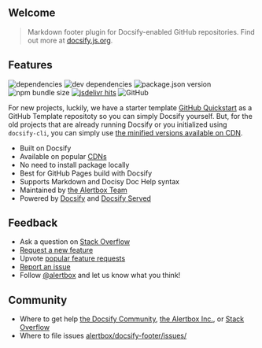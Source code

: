 ## Welcome

> Markdown footer plugin for Docsify-enabled GitHub repositories. Find out more at [docsify.js.org](https://docsify.js.org).

## Features

![dependencies](https://img.shields.io/david/alertbox/docsify-footer)
![dev dependencies](https://img.shields.io/david/dev/alertbox/docsify-footer)
![package.json version](https://img.shields.io/github/package-json/v/alertbox/docsify-footer)
![npm bundle size](https://img.shields.io/bundlephobia/min/@alertbox/docsify-footer)
[![jsdelivr hits](https://data.jsdelivr.com/v1/package/npm/@alertbox/docsify-footer/badge)](https://www.jsdelivr.com/package/npm/@alertbox/docsify-footer)
![GitHub](https://img.shields.io/github/license/alertbox/docsify-footer)

For new projects, luckily, we have a starter template [GitHub Quickstart](https://alertbox.github.io/gh-quickstart) as a GitHub Template repositoty so you can simply Docsify yourself. But, for the old projects that are already running Docsify or you initialized using `docsify-cli`, you can simply use [the minified versions available on CDN](cdn.md).

- Built on Docsify
- Available on popular [CDNs](cdn.md)
- No need to install package locally
- Best for GitHub Pages build with Docsify
- Supports Markdown and Docisy Doc Help syntax
- Maintained by [the Alertbox Team](https://github.com/alertbox/docsify-footer/)
- Powered by [Docsify](https://docsify.js.org/) and [Docsify Served](https://alertbox.github.io/docsify-served)

## Feedback

- Ask a question on [Stack Overflow]()
- [Request a new feature](https://github.com/alertbox/docsify-footer/issues/new?assignees=&labels=&template=feature_request.md&title=)
- Upvote [popular feature requests](https://github.com/alertbox/docsify-footer/issues)
- [Report an issue](https://github.com/alertbox/docsify-footer/issues/new?assignees=&labels=&template=bug_report.md&title=)
- Follow [@alertbox](https://twitter.com/alertboxinc) and let us know what you think!

## Community

- Where to get help [the Docsify Community](https://discord.gg/3NwKFyR/), [the Alertbox Inc.](https://github.com/alertbox/docsify-footer/issues/), or [Stack Overflow](https://stackoverflow.com/questions/tagged/docsify)
- Where to file issues [alertbox/docsify-footer/issues/](https://github.com/alertbox/docsify-footer/issues/)
